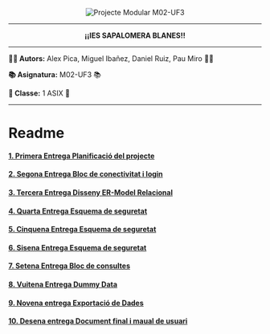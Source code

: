 <p align="center"><img src="https://i.imgur.com/XXXXXXXXX.png" alt="Projecte Modular M02-UF3"></p>

---

<p align="center"><b>¡¡IES SAPALOMERA BLANES!!</b></p>

---

**👨‍💻 Autors:** Alex Pica, Miguel Ibañez, Daniel Ruiz, Pau Miro 👨‍💻

**📚 Asignatura:** M02-UF3 📚

**🏫 Classe:** 1 ASIX 🏫

---

# Readme

#### [1.  Primera Entrega Planificació del projecte](https://github.com/Ruizzy98/Projecte-DAPM/tree/main/1.%20Primera%20Entrega%20Planificaci%C3%B3%20del%20projecte)
#### [2.  Segona Entrega Bloc de conectivitat i login](https://github.com/Ruizzy98/Projecte-DAPM/tree/main/2.%20Segona%20Entrega%20Bloc%20de%20conectivitat%20i%20login)
#### [3.  Tercera Entrega Disseny ER-Model Relacional](https://github.com/Ruizzy98/Projecte-DAPM/tree/main/3.%20Tercera%20Entrega%20Disseny%20ER-Model%20Relacional)
#### [4.  Quarta Entrega Esquema de seguretat](https://github.com/Ruizzy98/Projecte-DAPM/tree/main/4.%20Quarta%20Entrega%20Esquema%20de%20seguretat)
#### [5.  Cinquena Entrega Esquema de seguretat](https://github.com/Ruizzy98/Projecte-DAPM/tree/main/5.%20Cinquena%20Entrega%20Bloc%20de%20manteniment)
#### [6.  Sisena Entrega Esquema de seguretat](https://github.com/Ruizzy98/Projecte-DAPM/tree/main/6.%20Sisena%20Entrega%20Esquema%20d'alta%20disponibilitat)
#### [7.  Setena Entrega Bloc de consultes](https://github.com/Ruizzy98/Projecte-DAPM/tree/main/7.%20Setena%20Entrega%20Bloc%20de%20consultes)
#### [8.  Vuitena Entrega Dummy Data](https://github.com/Ruizzy98/Projecte-DAPM/tree/main/8.%20Vuitena%20Entrega%20Dummy%20Data)
#### [9.  Novena entrega Exportació de Dades](https://github.com/Ruizzy98/Projecte-DAPM/tree/main/9.%20Novena%20entrega%20Exportaci%C3%B3%20de%20Dades)
#### [10. Desena entrega Document final i maual de usuari](https://github.com/Ruizzy98/Projecte-DAPM/tree/main/10%20Desena%20entrega%20Document%20final%20i%20manual%20d'usuari)
